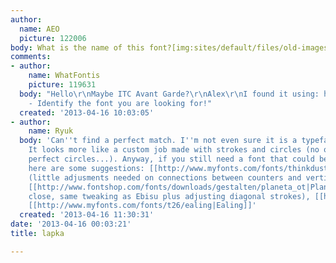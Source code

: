 ```yaml
---
author:
  name: AEO
  picture: 122006
body: What is the name of this font?[img:sites/default/files/old-images/images_5160.jpeg]
comments:
- author:
    name: WhatFontis
    picture: 119631
  body: "Hello\r\nMaybe ITC Avant Garde?\r\nAlex\r\nI found it using: http://www.whatfontis.com
    - Identify the font you are looking for!"
  created: '2013-04-16 10:03:05'
- author:
    name: Ryuk
  body: 'Can''t find a perfect match. I''m not even sure it is a typeface actually.
    It looks more like a custom job made with strokes and circles (no optical corrections,
    perfect circles...). Anyway, if you still need a font that could be enough close,
    here are some suggestions: [[http://www.myfonts.com/fonts/thinkdust/ebisu|Ebisu]]
    (little adjusments needed on connections between counters and vertical stems),
    [[http://www.fontshop.com/fonts/downloads/gestalten/planeta_ot|Planeta]] (very
    close, same tweaking as Ebisu plus adjusting diagonal strokes), [[http://www.myfonts.com/fonts/imageclub/quicksans-accurate|Quicksans]],
    [[http://www.myfonts.com/fonts/t26/ealing|Ealing]]'
  created: '2013-04-16 11:30:31'
date: '2013-04-16 00:03:21'
title: lapka

---
```

